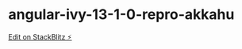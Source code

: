 # angular-ivy-13-1-0-repro-akkahu

[Edit on StackBlitz ⚡️](https://stackblitz.com/edit/angular-ivy-13-1-0-repro-akkahu)
